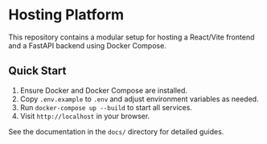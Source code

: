 # Hosting Platform

This repository contains a modular setup for hosting a React/Vite frontend and a FastAPI backend using Docker Compose.

## Quick Start

1. Ensure Docker and Docker Compose are installed.
2. Copy `.env.example` to `.env` and adjust environment variables as needed.
3. Run `docker-compose up --build` to start all services.
4. Visit `http://localhost` in your browser.

See the documentation in the `docs/` directory for detailed guides.
